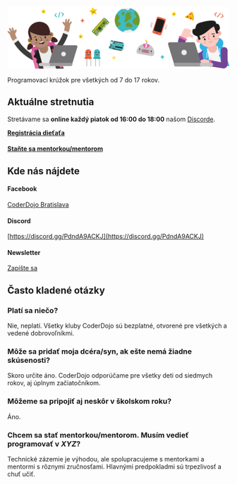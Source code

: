 ![Hlavička](/assets/img/dojo.6aad1d2.png)

<p class="text-center text-lg">Programovací krúžok pre všetkých od 7 do 17 rokov.</p>

## Aktuálne stretnutia

Stretávame sa **online každý piatok od 16:00 do 18:00** našom [Discorde](https://discord.gg/PdndA9ACKJ).

[**Registrácia dieťaťa**](https://docs.google.com/forms/d/e/1FAIpQLSfV8cmF9KktHqPk3SQiOqjbeJDS50jD4XcU7haI6MCXIP4k6w/viewform)

#### [Staňte sa mentorkou/mentorom](https://docs.google.com/forms/d/e/1FAIpQLSf_SYdv5ENVy5CTTLhxltdLArdJAqKsWpGDVH6pUFYf5HLu1A/viewform)

## Kde nás nájdete

#### Facebook

[CoderDojo Bratislava](https://www.facebook.com/CoderDojoBratislava/)

#### Discord

[https://discord.gg/PdndA9ACKJ](https://discord.gg/PdndA9ACKJ)

#### Newsletter

[Zapíšte sa](http://eepurl.com/daODgz)

## Často kladené otázky

### Platí sa niečo?

Nie, neplatí. Všetky kluby CoderDojo sú bezplatné, otvorené pre všetkých a vedené dobrovoľníkmi.

### Môže sa pridať moja dcéra/syn, ak ešte nemá žiadne skúsenosti?

Skoro určite áno. CoderDojo odporúčame pre všetky deti od siedmych rokov, aj úplnym začiatočníkom.

### Môžeme sa pripojiť aj neskôr v školskom roku?

Áno.

### Chcem sa stať mentorkou/mentorom. Musím vedieť programovať v _XYZ_?

Technické zázemie je výhodou, ale spolupracujeme s mentorkami a mentormi s rôznymi zručnosťami. Hlavnými predpokladmi sú trpezlivosť a chuť učiť.
